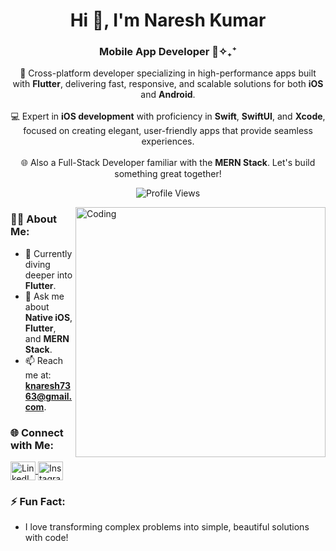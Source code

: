 <h1 align="center">Hi 👋, I'm Naresh Kumar</h1>

<h3 align="center">Mobile App Developer 📲✧₊⁺</h3>

<p align="center">
  🚀 Cross-platform developer specializing in high-performance apps built with <strong>Flutter</strong>, delivering fast, responsive, and scalable solutions for both <strong>iOS</strong> and <strong>Android</strong>. <br><br>
  💻 Expert in <strong>iOS development</strong> with proficiency in <strong>Swift</strong>, <strong>SwiftUI</strong>, and <strong>Xcode</strong>, focused on creating elegant, user-friendly apps that provide seamless experiences. <br><br>
  🌐 Also a Full-Stack Developer familiar with the <strong>MERN Stack</strong>. Let's build something great together!
</p>

<p align="center">
  <img src="https://komarev.com/ghpvc/?username=nareshptt&label=Profile%20views&color=0e75b6&style=flat" alt="Profile Views" /> 
</p>

<img align="right" alt="Coding" width="400" src="https://physicsgurukul.files.wordpress.com/2019/02/character-1.gif" />

### 👨‍💻 About Me:
- 🌱 Currently diving deeper into **Flutter**.
- 💬 Ask me about **Native iOS**, **Flutter**, and **MERN Stack**.
- 📫 Reach me at: **[knaresh7363@gmail.com](mailto:knaresh7363@gmail.com)**.

### 🌐 Connect with Me:
<p align="left">
  <a href="https://linkedin.com/in/nareshptt" target="_blank">
    <img align="center" src="https://raw.githubusercontent.com/rahuldkjain/github-profile-readme-generator/master/src/images/icons/Social/linked-in-alt.svg" alt="LinkedIn" height="30" width="40" />
  </a>
  <a href="https://instagram.com/nareshptt" target="_blank">
    <img align="center" src="https://raw.githubusercontent.com/rahuldkjain/github-profile-readme-generator/master/src/images/icons/Social/instagram.svg" alt="Instagram" height="30" width="40" />
  </a>
</p>

### ⚡ Fun Fact:
- I love transforming complex problems into simple, beautiful solutions with code!
